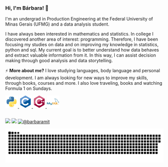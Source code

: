 ### Hi, I'm Bárbara!  👋


I'm an undergrad in Production Engineering at the Federal University of Minas Gerais (UFMG) and a data analysis student. 

I have always been interested in mathematics and statistics. In college I discovered another area of interest: programming. Therefore, I have been focusing my studies on data and on improving my knowledge in statistics, python and sql. My current goal is to better understand how data behaves and extract valuable information from it. In this way, I can assist decision making through good analysis and data storytelling.

⚡ **More about me?** I love studying languages, body language and personal development. I am always looking for new ways to improve my skills, through books, courses and more. I also love traveling, books and watching Formula 1 on Sundays.


<p align="left">  <a href="https://www.python.org" target="_blank"> <img src="https://raw.githubusercontent.com/devicons/devicon/master/icons/python/python-original.svg" alt="python" width="40" height="40"/> </a><a href="https://www.cprogramming.com/" target="_blank"> <img src="https://raw.githubusercontent.com/devicons/devicon/master/icons/c/c-original.svg" alt="c" width="40" height="40"/> </a> <a href="https://www.w3schools.com/cpp/" target="_blank"> <img src="https://raw.githubusercontent.com/devicons/devicon/master/icons/cplusplus/cplusplus-original.svg" alt="cplusplus" width="40" height="40"/> </a>  <a href="https://www.mysql.com/" target="_blank"> <img src="https://raw.githubusercontent.com/devicons/devicon/master/icons/mysql/mysql-original-wordmark.svg" alt="mysql" width="40" height="40"/> </a> </p>

##

<div> 
  
  <a href = "mailto:barbaramitkalb@gmail.com"><img src="https://img.shields.io/badge/-Gmail-%23333?style=for-the-badge&logo=gmail&logoColor=white" target="_blank"></a>
  <a href="https://www.linkedin.com/in/barbara-mitkiewicz" target="_blank"><img src="https://img.shields.io/badge/-LinkedIn-%230077B5?style=for-the-badge&logo=linkedin&logoColor=white" target="_blank"></a> 
  <a href="https://medium.com/@barbaramit" target="blank"><img src= "https://img.shields.io/badge/Medium-12100E?style=for-the-badge&logo=medium&logoColor=white" alt="@barbaramit"  /></a>
 
  ![Snake animation](https://github.com/barbaramit/barbaramit/blob/output/github-contribution-grid-snake.svg)
 
</div>

